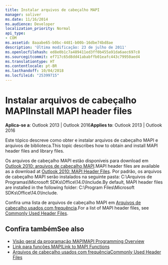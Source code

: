 ```yaml
---
title: Instalar arquivos de cabeçalho MAPI
manager: soliver
ms.date: 11/16/2014
ms.audience: Developer
localization_priority: Normal
api_type:
- COM
ms.assetid: 8aaabe65-b0bc-4481-b00b-16dbe74bd8ae
description: 'Última modificação: 23 de julho de 2011'
ms.openlocfilehash: ed8e0b1c7a489411ed3ff0b455a91da6aec697c8
ms.sourcegitcommit: ef717c65d8dd41ababffb01eafc443c79950aed4
ms.translationtype: HT
ms.contentlocale: pt-BR
ms.lasthandoff: 10/04/2018
ms.locfileid: "25399715"
---
```

# <a name="install-mapi-header-files"></a><span data-ttu-id="7352e-103">Instalar arquivos de cabeçalho MAPI</span><span class="sxs-lookup"><span data-stu-id="7352e-103">Install MAPI header files</span></span>

<span data-ttu-id="7352e-104">**Aplica-se a**: Outlook 2013 | Outlook 2016</span><span class="sxs-lookup"><span data-stu-id="7352e-104">**Applies to**: Outlook 2013 | Outlook 2016</span></span> 
  
<span data-ttu-id="7352e-105">Este tópico descreve como obter e instalar arquivos de cabeçalho MAPI e arquivos de biblioteca.</span><span class="sxs-lookup"><span data-stu-id="7352e-105">This topic describes how to obtain and install MAPI header files and library files.</span></span>

<span data-ttu-id="7352e-106">Os arquivos de cabeçalho MAPI estão disponíveis para download em [Outlook 2010: arquivos de cabeçalho MAPI](https://www.microsoft.com/downloads/details.aspx?FamilyID=f8d01fc8-f7b5-4228-baa3-817488a66db1).</span><span class="sxs-lookup"><span data-stu-id="7352e-106">MAPI header files are available as a download at [Outlook 2010: MAPI Header Files](https://www.microsoft.com/downloads/details.aspx?FamilyID=f8d01fc8-f7b5-4228-baa3-817488a66db1).</span></span> <span data-ttu-id="7352e-107">Por padrão, os arquivos de cabeçalho MAPI serão instalados na seguinte pasta: C:\Arquivos de Programas\Microsoft SDKs\Office\14.0\Include.</span><span class="sxs-lookup"><span data-stu-id="7352e-107">By default, MAPI header files are installed in the following folder: C:\Program Files\Microsoft SDKs\Office\14.0\Include.</span></span>
  
<span data-ttu-id="7352e-108">Confira uma lista de arquivos de cabeçalho MAPI em [Arquivos de cabeçalho usados com frequência](commonly-used-header-files.md).</span><span class="sxs-lookup"><span data-stu-id="7352e-108">For a list of MAPI header files, see [Commonly Used Header Files](commonly-used-header-files.md).</span></span>
  
## <a name="see-also"></a><span data-ttu-id="7352e-109">Confira também</span><span class="sxs-lookup"><span data-stu-id="7352e-109">See also</span></span>

- [<span data-ttu-id="7352e-110">Visão geral da programação MAPI</span><span class="sxs-lookup"><span data-stu-id="7352e-110">MAPI Programming Overview</span></span>](mapi-programming-overview.md) 
- [<span data-ttu-id="7352e-111">Link para funções MAPI</span><span class="sxs-lookup"><span data-stu-id="7352e-111">Link to MAPI Functions</span></span>](how-to-link-to-mapi-functions.md)
- [<span data-ttu-id="7352e-112">Arquivos de cabeçalho usados com frequência</span><span class="sxs-lookup"><span data-stu-id="7352e-112">Commonly Used Header Files</span></span>](commonly-used-header-files.md)


